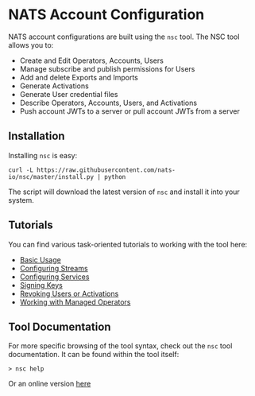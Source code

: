 # NATS Account Configuration

NATS account configurations are built using the `nsc` tool. The NSC tool allows you to:

- Create and Edit Operators, Accounts, Users
- Manage subscribe and publish permissions for Users
- Add and delete Exports and Imports
- Generate Activations
- Generate User credential files
- Describe Operators, Accounts, Users, and Activations
- Push account JWTs to a server or pull account JWTs from a server

## Installation

Installing `nsc` is easy:

```text
curl -L https://raw.githubusercontent.com/nats-io/nsc/master/install.py | python
```

The script will download the latest version of `nsc` and install it into your system. 

## Tutorials

You can find various task-oriented tutorials to working with the tool here:

- [Basic Usage](nsc.md)
- [Configuring Streams](streams.md)
- [Configuring Services](services.md)
- [Signing Keys](signing_keys.md)
- [Revoking Users or Activations](revocation.md)
- [Working with Managed Operators](managed.md)

## Tool Documentation

For more specific browsing of the tool syntax, check out the `nsc` tool documentation.
It can be found within the tool itself:

```text
> nsc help
```

Or an online version [here](https://nats-io.github.io/nsc)
